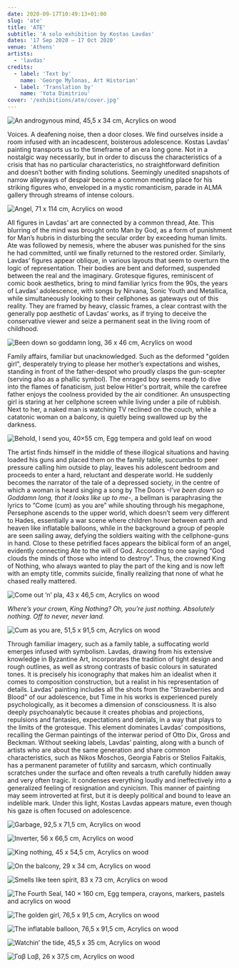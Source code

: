 ```yaml
---
date: 2020-09-17T10:49:13+01:00
slug: 'ate'
title: 'ATE'
subtitle: 'A solo exhibition by Kostas Lavdas'
dates: '17 Sep 2020 – 17 Oct 2020'
venue: 'Athens'
artists:
  - 'lavdas' 
credits:
  - label: 'Text by'
    name: 'George Mylonas, Art Historian'
  - label: 'Translation by'
    name: 'Yota Dimitriou'
cover: '/exhibitions/ate/cover.jpg'
---
```

![An androgynous mind, <br>45,5 x 34 cm, <br>Acrylics on wood](/exhibitions/ate/01.jpg)

Voices. A deafening noise, then a door closes. We find ourselves inside a room infused with an incadescent, boisterous adolescence. 
Kostas Lavdas’ painting transports us to the timeframe of an era long gone. Not in a nostalgic way necessarily, but in order to discuss the characteristics of a crisis that has no particular characteristics, no straightforward definition and doesn’t bother with finding solutions. Seemingly unedited snapshots of narrow alleyways of despair become a common meeting place for his striking figures who, enveloped in a mystic romanticism, parade in ALMA gallery through streams of intense colours.

![Angel, <br>71 x 114 cm, <br>Acrylics on wood](/exhibitions/ate/02.jpg)

All figures in Lavdas’ art are connected by a common thread, Ate. This blurring of the mind was brought onto Man by God, as a form of punishment for Man’s hubris in disturbing the secular order by exceeding human limits. Ate was followed by nemesis, where the abuser was punished for the sins he had committed, until we finally returned to the restored order. Similarly, Lavdas’ figures appear oblique, in various layouts that seem to overturn the logic of representation. Their bodies are bent and deformed, suspended between the real and the imaginary. Grotesque figures, reminiscent of comic book aesthetics, bring to mind familiar lyrics from the 90s, the years of Lavdas’ adolescence, with songs by Nirvana, Sonic Youth and Metallica, while simultaneously looking to their cellphones as gateways out of this reality. They are framed by heavy, classic frames, a clear contrast with the generally pop aesthetic of Lavdas’ works, as if trying to deceive the conservative viewer and seize a permanent seat in the living room of childhood. 

![Been down so goddamn long, <br>36 x 46 cm, <br>Acrylics on wood](/exhibitions/ate/03.jpg)

Family affairs, familiar but unacknowledged. Such as the deformed "golden girl", desperately trying to please her mother’s expectations and wishes, standing in front of the father-despot who proudly clasps the gun-scepter (serving also as a phallic symbol). The enraged boy seems ready to dive into the flames of fanaticism, just below Hitler's portrait, while the carefree father enjoys the coolness provided by the air conditioner. An unsuspecting girl is staring at her cellphone screen while living under a pile of rubbish. Next to her, a naked man is watching TV reclined on the couch, while a catatonic woman on a balcony, is quietly being swallowed up by the darkness. 

![Behold, I send you, <br>40×55 cm, <br>Egg tempera and gold leaf on wood](/exhibitions/ate/04.jpg)

The artist finds himself in the middle of these illogical situations and having loaded his guns and placed them on the family table, succumbs to peer pressure calling him outside to play, leaves his adolescent bedroom and proceeds to enter a hard, reluctant and desperate world. He suddenly becomes the narrator of the tale of a depressed society, in the centre of which a woman is heard singing a song by The Doors *-I’ve been down so Goddamn long, that it looks like up to me-*, a bellman is paraphrasing the lyrics to “Come (cum) as you are” while shouting through his megaphone, Persephone ascends to the upper world, which doesn’t seem very different to Hades, essentially a war scene where children hover between earth and heaven like inflatable balloons, while in the background a group of people are seen sailing away, defying the soldiers waiting with the cellphone-guns in hand. Close to these petrified faces appears the biblical form of an angel, evidently connecting Ate to the will of God. According to one saying “God clouds the minds of those who intend to destroy”. Thus, the crowned King of Nothing, who always wanted to play the part of the king and is now left with an empty title, commits suicide, finally realizing that none of what he chased really mattered. 

![Come out ‘n’ pla, <br>43 x 46,5 cm, <br>Acrylics on wood](/exhibitions/ate/05.jpg)

*Where’s your crown, King Nothing?*
*Oh, you’re just nothing.*
*Absolutely nothing.*
*Off to never, never land.*

![Cum as you are, <br>51,5 x 91,5 cm, <br>Acrylics on wood](/exhibitions/ate/06.jpg)

Through familiar imagery, such as a family table, a suffocating world emerges infused with symbolism. Lavdas, drawing from his extensive knowledge in Byzantine Art, incorporates the tradition of tight design and rough outlines, as well as strong contrasts of basic colours in saturated tones. It is precisely his iconography that makes him an idealist when it comes to composition construction, but a realist in his representation of details. Lavdas’ painting includes all the shots from the "Strawberries and Blood" of our adolescence, but Time in his works is experienced purely psychologically, as it becomes a dimension of consciousness. It is also deeply psychoanalytic because it creates phobias and projections, repulsions and fantasies, expectations and denials, in a way that plays to the limits of the grotesque. This element dominates Lavdas’ compositions, recalling the German paintings of the interwar period of Otto Dix, Gross and Beckman. Without seeking labels, Lavdas’ painting, along with a bunch of artists who are about the same generation and share common characteristics, such as Nikos Moschos, Georgia Fabris or Stelios Faitakis, has a permanent parameter of futility and sarcasm, which continually scratches under the surface and often reveals a truth carefully hidden away and very often tragic. It condenses everything loudly and ineffectively into a generalized feeling of resignation and cynicism. This manner of painting may seem introverted at first, but it is deeply political and bound to leave an indelible mark. Under this light, Kostas Lavdas appears mature, even though his gaze is often focused on adolescence. 

![Garbage, <br>92,5 x 71,5 cm, <br>Acrylics on wood](/exhibitions/ate/07.jpg)

![Inverter, <br>56 x 66,5 cm, <br>Acrylics on wood](/exhibitions/ate/08.jpg)

![King nothing, <br>45 x 54,5 cm, <br>Acrylics on wood](/exhibitions/ate/09.jpg)

![On the balcony, <br>29 x 34 cm, <br>Acrylics on wood](/exhibitions/ate/10.jpg)

![Smells like teen spirit, <br>83 x 73 cm, <br>Acrylics on wood](/exhibitions/ate/11.jpg)

![The Fourth Seal, <br>140 × 160 cm, <br>Egg tempera, crayons, markers, pastels and acrylics on wood](/exhibitions/ate/12.jpg)

![The golden girl, <br>76,5 x 91,5 cm, <br>Acrylics on wood](/exhibitions/ate/13.jpg)

![The inflatable balloon, <br>76,5 x 91,5 cm, <br>Acrylics on wood](/exhibitions/ate/14.jpg)

![Watchin’ the tide, <br>45,5 x 35 cm, <br>Acrylics on wood](/exhibitions/ate/15.jpg)

![Γαβ Lαβ, <br>26 x 37,5 cm, <br>Acrylics on wood](/exhibitions/ate/16.jpg)
